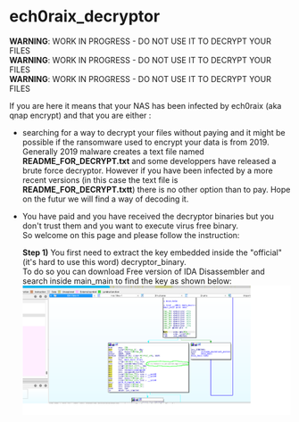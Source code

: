 # ech0raix_decryptor

**WARNING**: WORK IN PROGRESS - DO NOT USE IT TO DECRYPT YOUR FILES  
**WARNING**: WORK IN PROGRESS - DO NOT USE IT TO DECRYPT YOUR FILES  
**WARNING**: WORK IN PROGRESS - DO NOT USE IT TO DECRYPT YOUR FILES  
  
If you are here it means that your NAS has been infected by ech0raix (aka qnap encrypt) and that you 
are either :  
  
- searching for a way to decrypt your files without paying and it might be possible if the ransomware used to encrypt your data is from 2019.  
  Generally 2019 malware creates a text file named **README_FOR_DECRYPT.txt** and some developpers have released a brute force decryptor.
  However if you have been infected by a more recent versions (in this case the text file is **README_FOR_DECRYPT.txtt**) there is no other option than to pay.
  Hope on the futur we will find a way of decoding it.  
    
- You have paid and you have received the decryptor binaries but you don't trust them and you want to execute virus free binary.  
  So welcome on this page and please follow the instruction:
  
  **Step 1)** You first need to extract the key embedded inside the "official" (it's hard to use this word) decryptor_binary.  
              To do so you can download Free version of IDA Disassembler and search inside main_main to find the key as shown below:                 
              ![Alt text](https://github.com/vricosti/ech0raix_decryptor/blob/main/doc/ida_extract_key.png?sanitize=true)




